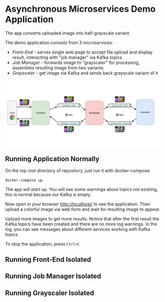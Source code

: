 # Asynchronous Microservices Demo Application

The app converts uploaded image into half-grayscale variant.

The demo application consists from 3 microservices:

* _Front-End_ - serves single web page to accept file upload and display result, interacting with "job manager" via
  Kafka topics
* _Job Manager_ - forwards image to "grayscaler" for processing, assembles resulting image from two variants
* _Grayscaler_ - get image via Kafka and sends back grayscale variant of it

![Overall App](app.png)

## Running Application Normally

On the top root directory of repository, just run it with docker-compose:

```shell
docker-compose up
```

The app will start up. You will see some warnings about topics not existing, this is normal because our Kafka is empty.

Now open in your browser [http://localhost/](http://localhost/) to see the application. Then upload a colorful image via web form and wait for resulting image to appear. 

Upload more images to get more results. Notice that after the first result the Kafka topics have been created and there are no more log warnings. In the log, you can see messages about different services working with Kafka topics.

To stop the application, press `Ctrl+C`

## Running Front-End Isolated

## Running Job Manager Isolated

## Running Grayscaler Isolated
